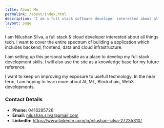 ```yaml
---
title: About Me
permalink: /about/index.html
description: 'I am a full stack software developer interested about all things tech, backend, data, cloud infrastructure and frontend web development'
layout: page
---
```



I am Nilushan Silva, a full stack & cloud developer interested about all things tech. I want to cover the entire spectrum of building a application which includes backend, frontend, data and cloud infrastructure.

I am setting up this personal website as a place to develop my full stack development skills. I will also use the site as a knowledge base for my future reference. 

I want to keep on improving my exposure to usefull technology. In the near term, I am hoping to learn more about AI, ML, Blockchain, Web3 developments. 

### Contact Details
- **Phone:** 0416285726
- **Email:** nilushan.silva@gmail.com
- **LinkedIn:** https://www.linkedin.com/in/nilushan-silva-27235310/